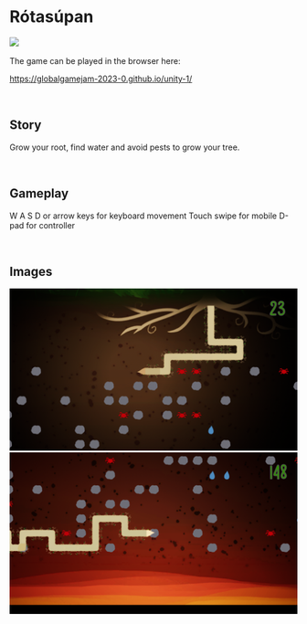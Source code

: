 # Rótasúpan 

![](./doc/cover-0.png)

The game can be played in the browser here:

https://globalgamejam-2023-0.github.io/unity-1/

<br>

## Story

Grow your root, find water and avoid pests to grow your tree.

<br>

## Gameplay

W A S D or arrow keys for keyboard movement
Touch swipe for mobile
D-pad for controller

<br>

## Images

![](./doc/gamejam-image-0.png)
![](./doc/gamejam-image-1.png)
